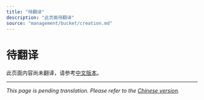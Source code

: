 ```yaml
---
title: "待翻译"
description: "此页面待翻译"
source: "management/bucket/creation.md"
---
```


# 待翻译

此页面内容尚未翻译，请参考[中文版本](../../zh/management/bucket/creation.md)。

---

*This page is pending translation. Please refer to the [Chinese version](../../zh/management/bucket/creation.md).*
